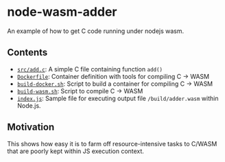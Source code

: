 # node-wasm-adder

An example of how to get C code running under nodejs wasm.

## Contents

- [`src/add.c`](src/add.c): A simple C file containing function `add()`
- [`Dockerfile`](Dockerfile): Container definition with tools for compiling C -> WASM
- [`build-docker.sh`](build-docker.sh): Script to build a container for compiling C -> WASM
- [`build-wasm.sh`](build-wasm.sh): Script to compile C -> WASM
- [`index.js`](index.js): Sample file for executing output file `/build/adder.wasm` within Node.js.

## Motivation

This shows how easy it is to farm off resource-intensive tasks to C/WASM that are poorly kept within JS execution context.
